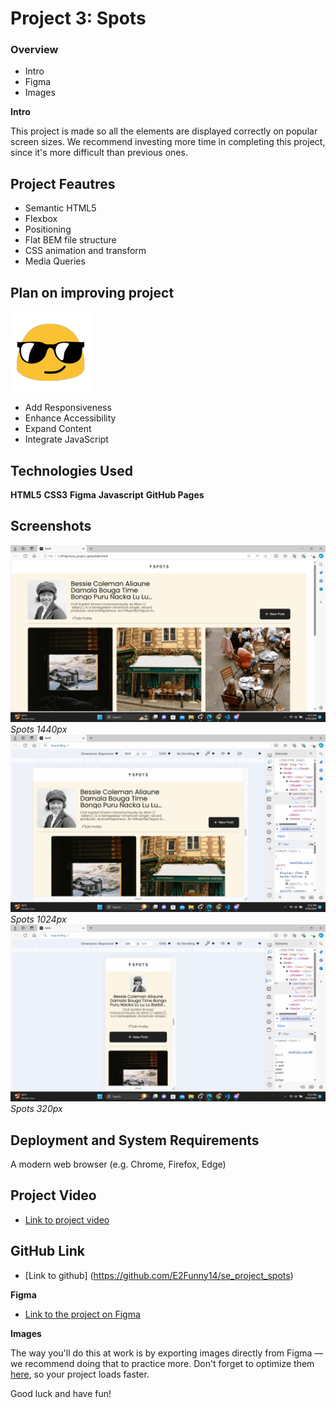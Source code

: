 # Project 3: Spots

### Overview  

* Intro  
* Figma  
* Images  
  
**Intro**
  
This project is made so all the elements are displayed correctly on popular screen sizes. We recommend investing more time in completing this project, since it's more difficult than previous ones. 

## Project Feautres

- Semantic HTML5
- Flexbox
- Positioning
- Flat BEM file structure
- CSS animation and transform
- Media Queries

## Plan on improving project
![deep thinking](./images/Cool%20Guy.gif)

- Add Responsiveness
- Enhance Accessibility
- Expand Content
- Integrate JavaScript

## Technologies Used
**HTML5**
**CSS3**
**Figma**
**Javascript**
**GitHub Pages**

## Screenshots
![1440px](./images/Spots%201440.png)*Spots 1440px*
![1024px](./images/Spots%201024.png)*Spots 1024px*
![320px](./images/Spots%20320.png)*Spots 320px*

## Deployment and System Requirements

A modern web browser (e.g. Chrome, Firefox, Edge)

## Project Video

* [Link to project video](https://1drv.ms/v/s!ArkHR7sa8z1ZbcQwo-vNbrz_b3Y?e=Dvg91M)

## GitHub Link

* [Link to github] (<https://github.com/E2Funny14/se_project_spots>)
  
**Figma**  
  
* [Link to the project on Figma](https://www.figma.com/file/BBNm2bC3lj8QQMHlnqRsga/Sprint-3-Project-%E2%80%94-Spots?type=design&node-id=2%3A60&mode=design&t=afgNFybdorZO6cQo-1)
  
**Images**  
  
The way you'll do this at work is by exporting images directly from Figma — we recommend doing that to practice more. Don't forget to optimize them [here](https://tinypng.com/), so your project loads faster. 
  
Good luck and have fun!
